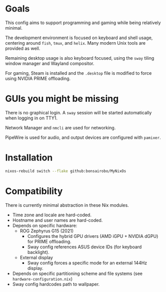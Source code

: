 # Goals

This config aims to support programming and gaming while being relatively
minimal.

The development environment is focused on keyboard and shell usage, centering
around `fish`, `tmux`, and `helix`. Many modern Unix tools are provided as well.

Remaining desktop usage is also keyboard focused, using the `sway` tiling window
manager and Wayland compositor. 

For gaming, Steam is installed and the `.desktop` file is modified to force
using NVIDIA PRIME offloading.

# GUIs you might be missing

There is no graphical login. A `sway` session will be started automatically when
logging in on TTY1.

Network Manager and `nmcli` are used for networking.

PipeWire is used for audio, and output devices are configured with `pamixer`.

# Installation

```sh
nixos-rebuild switch --flake github:bonsairobo/MyNixOs
```

# Compatibility

There is currently minimal abstraction in these Nix modules.

- Time zone and locale are hard-coded.
- Hostname and user names are hard-coded.
- Depends on specific hardware:
  - ROG Zephyrus G15 (2021)
    - Configures the hybrid GPU drivers (AMD iGPU + NVIDIA dGPU) for PRIME offloading.
    - Sway config references ASUS device IDs (for keyboard backlight).
  - External display
    - Sway config forces a specific mode for an external 144Hz display.
- Depends on specific partitioning scheme and file systems (see `hardware-configuration.nix`)
- Sway config hardcodes path to wallpaper.
